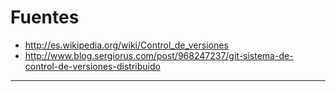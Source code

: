 # Fuentes

* http://es.wikipedia.org/wiki/Control_de_versiones
* http://www.blog.sergiorus.com/post/968247237/git-sistema-de-control-de-versiones-distribuido

---